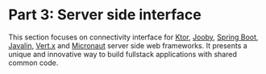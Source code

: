 # Part 3: Server side interface

This section focuses on connectivity interface for [Ktor](https://ktor.io), [Jooby](https://jooby.io), [Spring Boot](https://spring.io/projects/spring-boot), [Javalin](https://javalin.io), [Vert.x](https://vertx.io) and [Micronaut](https://micronaut.io) server side web frameworks. It presents a unique and innovative way to build fullstack applications with shared common code.



